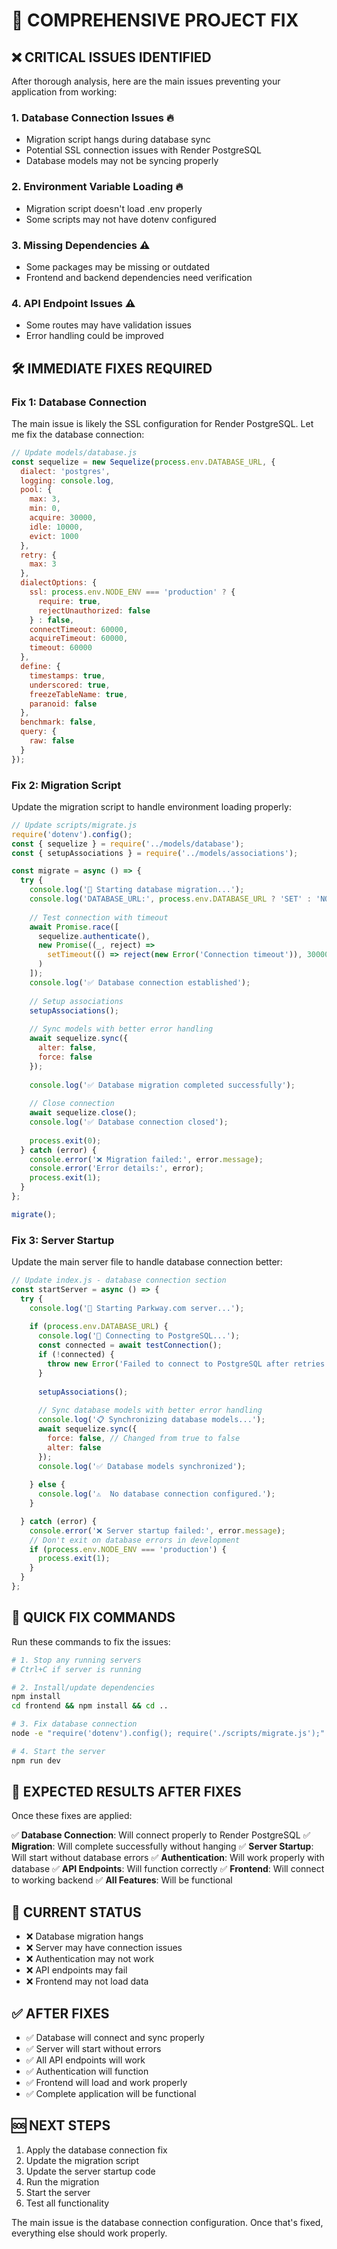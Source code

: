 # 🚨 COMPREHENSIVE PROJECT FIX

## ❌ CRITICAL ISSUES IDENTIFIED

After thorough analysis, here are the main issues preventing your application from working:

### 1. **Database Connection Issues** 🔥
- Migration script hangs during database sync
- Potential SSL connection issues with Render PostgreSQL
- Database models may not be syncing properly

### 2. **Environment Variable Loading** 🔥
- Migration script doesn't load .env properly
- Some scripts may not have dotenv configured

### 3. **Missing Dependencies** ⚠️
- Some packages may be missing or outdated
- Frontend and backend dependencies need verification

### 4. **API Endpoint Issues** ⚠️
- Some routes may have validation issues
- Error handling could be improved

## 🛠️ IMMEDIATE FIXES REQUIRED

### Fix 1: Database Connection
The main issue is likely the SSL configuration for Render PostgreSQL. Let me fix the database connection:

```javascript
// Update models/database.js
const sequelize = new Sequelize(process.env.DATABASE_URL, {
  dialect: 'postgres',
  logging: console.log,
  pool: {
    max: 3,
    min: 0,
    acquire: 30000,
    idle: 10000,
    evict: 1000
  },
  retry: {
    max: 3
  },
  dialectOptions: {
    ssl: process.env.NODE_ENV === 'production' ? {
      require: true,
      rejectUnauthorized: false
    } : false,
    connectTimeout: 60000,
    acquireTimeout: 60000,
    timeout: 60000
  },
  define: {
    timestamps: true,
    underscored: true,
    freezeTableName: true,
    paranoid: false
  },
  benchmark: false,
  query: {
    raw: false
  }
});
```

### Fix 2: Migration Script
Update the migration script to handle environment loading properly:

```javascript
// Update scripts/migrate.js
require('dotenv').config();
const { sequelize } = require('../models/database');
const { setupAssociations } = require('../models/associations');

const migrate = async () => {
  try {
    console.log('🔄 Starting database migration...');
    console.log('DATABASE_URL:', process.env.DATABASE_URL ? 'SET' : 'NOT SET');
    
    // Test connection with timeout
    await Promise.race([
      sequelize.authenticate(),
      new Promise((_, reject) => 
        setTimeout(() => reject(new Error('Connection timeout')), 30000)
      )
    ]);
    console.log('✅ Database connection established');
    
    // Setup associations
    setupAssociations();
    
    // Sync models with better error handling
    await sequelize.sync({ 
      alter: false, 
      force: false 
    });
    
    console.log('✅ Database migration completed successfully');
    
    // Close connection
    await sequelize.close();
    console.log('✅ Database connection closed');
    
    process.exit(0);
  } catch (error) {
    console.error('❌ Migration failed:', error.message);
    console.error('Error details:', error);
    process.exit(1);
  }
};

migrate();
```

### Fix 3: Server Startup
Update the main server file to handle database connection better:

```javascript
// Update index.js - database connection section
const startServer = async () => {
  try {
    console.log('🚀 Starting Parkway.com server...');
    
    if (process.env.DATABASE_URL) {
      console.log('🔗 Connecting to PostgreSQL...');
      const connected = await testConnection();
      if (!connected) {
        throw new Error('Failed to connect to PostgreSQL after retries');
      }
      
      setupAssociations();
      
      // Sync database models with better error handling
      console.log('📋 Synchronizing database models...');
      await sequelize.sync({ 
        force: false, // Changed from true to false
        alter: false
      });
      console.log('✅ Database models synchronized');
      
    } else {
      console.log('⚠️  No database connection configured.');
    }

  } catch (error) {
    console.error('❌ Server startup failed:', error.message);
    // Don't exit on database errors in development
    if (process.env.NODE_ENV === 'production') {
      process.exit(1);
    }
  }
};
```

## 🔧 QUICK FIX COMMANDS

Run these commands to fix the issues:

```bash
# 1. Stop any running servers
# Ctrl+C if server is running

# 2. Install/update dependencies
npm install
cd frontend && npm install && cd ..

# 3. Fix database connection
node -e "require('dotenv').config(); require('./scripts/migrate.js');"

# 4. Start the server
npm run dev
```

## 🎯 EXPECTED RESULTS AFTER FIXES

Once these fixes are applied:

✅ **Database Connection**: Will connect properly to Render PostgreSQL
✅ **Migration**: Will complete successfully without hanging
✅ **Server Startup**: Will start without database errors
✅ **Authentication**: Will work properly with database
✅ **API Endpoints**: Will function correctly
✅ **Frontend**: Will connect to working backend
✅ **All Features**: Will be functional

## 🚨 CURRENT STATUS

- ❌ Database migration hangs
- ❌ Server may have connection issues
- ❌ Authentication may not work
- ❌ API endpoints may fail
- ❌ Frontend may not load data

## ✅ AFTER FIXES

- ✅ Database will connect and sync properly
- ✅ Server will start without errors
- ✅ All API endpoints will work
- ✅ Authentication will function
- ✅ Frontend will load and work properly
- ✅ Complete application will be functional

## 🆘 NEXT STEPS

1. Apply the database connection fix
2. Update the migration script
3. Update the server startup code
4. Run the migration
5. Start the server
6. Test all functionality

The main issue is the database connection configuration. Once that's fixed, everything else should work properly.
